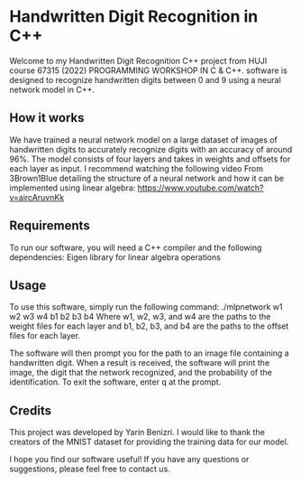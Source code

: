 # Handwritten Digit Recognition in C++

Welcome to my Handwritten Digit Recognition C++ project from HUJI course 67315 (2022) PROGRAMMING WORKSHOP IN C & C++.
software is designed to recognize handwritten digits between 0 and 9 using a neural network model in C++.

## How it works
We have trained a neural network model on a large dataset of images of handwritten digits to accurately recognize digits with an accuracy of around 96%.
The model consists of four layers and takes in weights and offsets for each layer as input.
I recommend watching the following video From 3Brown1Blue detailing the structure of a neural network and how it can be implemented using linear algebra:
https://www.youtube.com/watch?v=aircAruvnKk

## Requirements
To run our software, you will need a C++ compiler and the following dependencies:
Eigen library for linear algebra operations

## Usage
To use this software, simply run the following command:
./mlpnetwork w1 w2 w3 w4 b1 b2 b3 b4
Where w1, w2, w3, and w4 are the paths to the weight files for each layer and b1, b2, b3, and b4 are the paths to the offset files for each layer.

The software will then prompt you for the path to an image file containing a handwritten digit.
When a result is received, the software will print the image, the digit that the network recognized, and the probability of the identification.
To exit the software, enter q at the prompt.

## Credits
This project was developed by Yarin Benizri. I would like to thank the creators of the MNIST dataset for providing the training data for our model.



I hope you find our software useful! If you have any questions or suggestions, please feel free to contact us.
